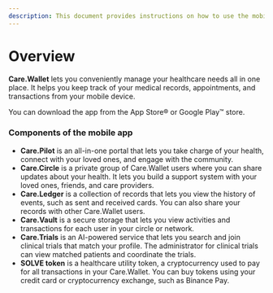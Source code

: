 ```yaml
---
description: This document provides instructions on how to use the mobile app.
---
```


# Overview

**Care.Wallet** lets you conveniently manage your healthcare needs all in one place. It helps you keep track of your medical records, appointments, and transactions from your mobile device.

You can download the app from the App Store® or Google Play™ store.

### Components of the mobile app&#x20;

* **Care.Pilot** is an all-in-one portal that lets you take charge of your health, connect with your loved ones, and engage with the community.&#x20;
* **Care.Circle** is a private group of Care.Wallet users where you can share updates about your health. It lets you build a support system with your loved ones, friends, and care providers.&#x20;
* **Care.Ledger** is a collection of records that lets you view the history of events, such as sent and received cards. You can also share your records with other Care.Wallet users.&#x20;
* **Care.Vault** is a secure storage that lets you view activities and transactions for each user in your circle or network.
* **Care.Trials** is an AI-powered service that lets you search and join clinical trials that match your profile. The administrator for clinical trials can view matched patients and coordinate the trials.&#x20;
* **SOLVE token** is a healthcare utility token, a cryptocurrency used to pay for all transactions in your Care.Wallet. You can buy tokens using your credit card or cryptocurrency exchange, such as Binance Pay.&#x20;

&#x20;
